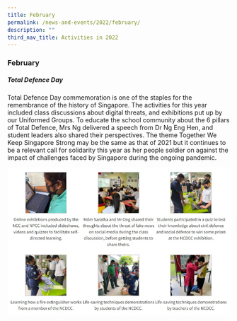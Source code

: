 ```yaml
---
title: February
permalink: /news-and-events/2022/february/
description: ""
third_nav_title: Activities in 2022
---
```

### **February**
##### **Total Defence Day**
Total Defence Day commemoration is one of the staples for the remembrance of the history of Singapore. The activities for this year included class discussions about digital threats, and exhibitions put up by our Uniformed Groups. To educate the school community about the 6 pillars of Total Defence, Mrs Ng delivered a speech from Dr Ng Eng Hen, and student leaders also shared their perspectives. The theme Together We Keep Singapore Strong may be the same as that of 2021 but it continues to be a relevant call for solidarity this year as her people soldier on against the impact of challenges faced by Singapore during the ongoing pandemic.

![](/images/2022%20feb%201.jpg)


